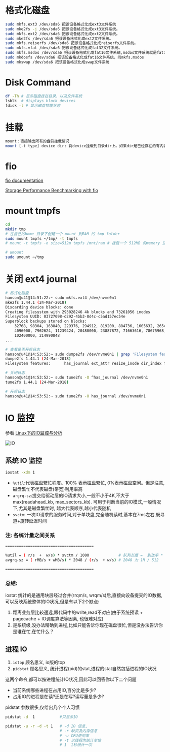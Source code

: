 # 格式化磁盘
```bash
sudo mkfs.ext3 /dev/sda6 把该设备格式化成ext3文件系统
sudo mke2fs -j /dev/sda6 把该设备格式化成ext3文件系统。  
sudo mkfs.ext2 /dev/sda6 把该设备格式化成ext2文件系统。  
sudo mke2fs /dev/sda6 把该设备格式化成ext2文件系统。  
sudo mkfs.reiserfs /dev/sda6 把该设备格式化成reiserfs文件系统。  
sudo mkfs.vfat /dev/sda6 把该设备格式化成fat32文件系统。  
sudo mkfs.msdos /dev/sda6 把该设备格式化成fat16文件系统,msdos文件系统就是fat16。  
sudo mkdosfs /dev/sda6 把该设备格式化成fat16文件系统，同mkfs.msdos  
sudo mkswap /dev/sda6 把该设备格式化成swap文件系统
```

# Disk Command

```bash
df -Th # 显示磁盘挂在目录，以及文件系统
lsblk  # displays block devices
fdisk -l # 显示磁盘物理状态
```

# 挂载
```bash
mount：直接输出所有的盘符挂载情况
mount [-t type] device dir: 将device挂载到目录dir上。如果dir是已经存在的有内容的目录，那么新挂载的盘会暂时替换原有的内容，这时候只需要使用命令 umount卸载disk即可。
```


# fio

[fio documentation](https://fio.readthedocs.io/en/latest/fio_doc.html)

[Storage Performance Benchmarking with fio](https://thesanguy.com/2018/01/24/storage-performance-benchmarking-with-fio/)

# mount tmpfs

```bash
cd 
mkdir tmp
# 在自己的home 目录下创建一个 mount 到RAM 的 tmp folder
sudo mount tmpfs ~/tmp/ -t tmpfs
# mount -t tmpfs -o size=512m tmpfs /mnt/ram # 挂载一个 512MB 的memory 空间到 /mnt/ram 作为 ram 磁盘

# umount
sudo umount ~/tmp
```

# 关闭 ext4 journal

```bash
# 格式化磁盘 
hanson@u41@14:51:22:~ sudo mkfs.ext4 /dev/nvme0n1
mke2fs 1.44.1 (24-Mar-2018)
Discarding device blocks: done
Creating filesystem with 293028246 4k blocks and 73261056 inodes
Filesystem UUID: 03727098-d292-4bb3-8d4c-c5ad157ec54e
Superblock backups stored on blocks:
	32768, 98304, 163840, 229376, 294912, 819200, 884736, 1605632, 2654208,
	4096000, 7962624, 11239424, 20480000, 23887872, 71663616, 78675968,
	102400000, 214990848
...

# 查看是否开启日志
hanson@u41@14:53:52:~ sudo dumpe2fs /dev/nvme0n1 | grep 'Filesystem features' | grep 'has_journal'
dumpe2fs 1.44.1 (24-Mar-2018)
Filesystem features:      has_journal ext_attr resize_inode dir_index filetype extent 64bit flex_bg sparse_super large_file huge_file dir_nlink extra_isize metadata_csum

# 关闭日志
hanson@u41@14:53:52:~ sudo tune2fs -O ^has_journal /dev/nvme0n1
tune2fs 1.44.1 (24-Mar-2018)

# 开启日志
hanson@u41@14:53:52:~ sudo tune2fs -O has_journal /dev/nvme0n1
```

# IO 监控

参看 [Linux下的IO监控与分析](https://www.cnblogs.com/quixotic/p/3258730.html)

![IO](/img/IO.png)

## 系统 IO 监控

```bash
iostat -xdm 1
```
* `%util`:代表磁盘繁忙程度。100% 表示磁盘繁忙, 0%表示磁盘空闲。但是注意,磁盘繁忙不代表磁盘(带宽)利用率高  
* `argrq-sz`:提交给驱动层的IO请求大小,一般不小于4K,不大于max(readahead_kb, max_sectors_kb). 可用于判断当前的IO模式,一般情况下,尤其是磁盘繁忙时, 越大代表顺序,越小代表随机
* `svctm`: 一次IO请求的服务时间,对于单块盘,完全随机读时,基本在7ms左右,既寻道+旋转延迟时间

### 注: 各统计量之间关系

```bash
=======================================

%util = ( r/s  +  w/s) * svctm / 1000             # 队列长度 =  到达率 * 平均服务时间
avgrq-sz = ( rMB/s + wMB/s) * 2048 / (r/s  + w/s) # 2048 为 1M / 512

=======================================
```

### 总结:

iostat 统计的是通用块层经过合并(rrqm/s, wrqm/s)后,直接向设备提交的IO数据,可以反映系统整体的IO状况,但是有以下2个缺点:
1.  距离业务层比较遥远,跟代码中的write,read不对应(由于系统预读 + pagecache + IO调度算法等因素, 也很难对应)
2.  是系统级,没办法精确到进程,比如只能告诉你现在磁盘很忙,但是没办法告诉你是谁在忙,在忙什么？

## 进程 IO

1. `iotop`    顾名思义, io版的top
2. `pidstat` 顾名思义, 统计进程(pid)的stat,进程的stat自然包括进程的IO状况

这两个命令,都可以按进程统计IO状况,因此可以回答你以下二个问题

* 当前系统哪些进程在占用IO,百分比是多少?
* 占用IO的进程是在读?还是在写?读写量是多少?

pidstat 参数很多,仅给出几个个人习惯

```bash
pidstat -d  1           #只显示IO

pidstat -u -r -d -t 1   # -d IO 信息,
						# -r 缺页及内存信息
						# -u CPU使用率
						# -t 以线程为统计单位
						# 1  1秒统计一次
```
